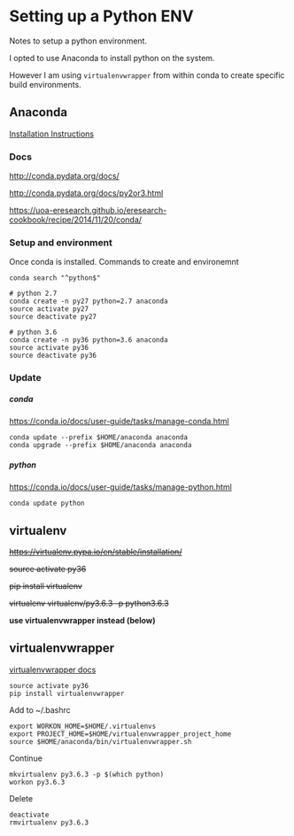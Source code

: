 # Setting up a Python ENV

Notes to setup a python environment.

I opted to use Anaconda to install python on the system.

However I am using `virtualenvwrapper` from within conda to create specific build environments.

## Anaconda

[Installation Instructions](http://conda.pydata.org/docs/installation.html)

### Docs

<http://conda.pydata.org/docs/>

<http://conda.pydata.org/docs/py2or3.html>

<https://uoa-eresearch.github.io/eresearch-cookbook/recipe/2014/11/20/conda/>


### Setup and environment

Once conda is installed. Commands to create and environemnt

    conda search "^python$"

    # python 2.7
    conda create -n py27 python=2.7 anaconda
    source activate py27
    source deactivate py27

    # python 3.6
    conda create -n py36 python=3.6 anaconda
    source activate py36
    source deactivate py36


### Update

##### conda

<https://conda.io/docs/user-guide/tasks/manage-conda.html>

    conda update --prefix $HOME/anaconda anaconda
    conda upgrade --prefix $HOME/anaconda anaconda

##### python
<https://conda.io/docs/user-guide/tasks/manage-python.html>

    conda update python


## virtualenv

~~<https://virtualenv.pypa.io/en/stable/installation/>~~

~~source activate py36~~

~~pip install virtualenv~~

~~virtualenv virtualenv/py3.6.3 -p python3.6.3~~

**use virtualenvwrapper instead (below)**


## virtualenvwrapper

[virtualenvwrapper docs](https://virtualenvwrapper.readthedocs.io/en/latest/install.html)

    source activate py36
    pip install virtualenvwrapper

Add to ~/.bashrc

    export WORKON_HOME=$HOME/.virtualenvs
    export PROJECT_HOME=$HOME/virtualenvwrapper_project_home
    source $HOME/anaconda/bin/virtualenvwrapper.sh

Continue

    mkvirtualenv py3.6.3 -p $(which python)
    workon py3.6.3

Delete

    deactivate
    rmvirtualenv py3.6.3
